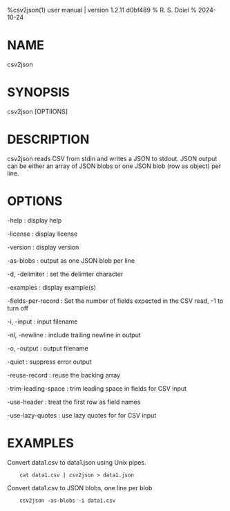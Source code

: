%csv2json(1) user manual | version 1.2.11 d0bf489
% R. S. Doiel
% 2024-10-24

# NAME

csv2json

# SYNOPSIS

csv2json [OPTIIONS]

# DESCRIPTION

csv2json reads CSV from stdin and writes a JSON to stdout. JSON output
can be either an array of JSON blobs or one JSON blob (row as object)
per line.

# OPTIONS

-help
: display help

-license
: display license

-version
: display version

-as-blobs
: output as one JSON blob per line

-d, -delimiter
: set the delimter character

-examples
: display example(s)

-fields-per-record
: Set the number of fields expected in the CSV read, -1 to turn off

-i, -input
: input filename

-nl, -newline
: include trailing newline in output

-o, -output
: output filename

-quiet
: suppress error output

-reuse-record
: reuse the backing array

-trim-leading-space
: trim leading space in fields for CSV input

-use-header
: treat the first row as field names

-use-lazy-quotes
: use lazy quotes for for CSV input


# EXAMPLES

Convert data1.csv to data1.json using Unix pipes.

~~~
    cat data1.csv | csv2json > data1.json
~~~

Convert data1.csv to JSON blobs, one line per blob

~~~
    csv2json -as-blobs -i data1.csv
~~~


